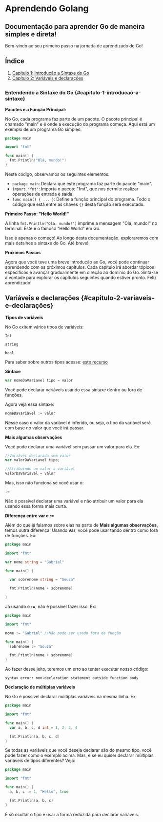 # Aprendendo Golang
## Documentação para aprender Go de maneira simples e direta!

Bem-vindo ao seu primeiro passo na jornada de aprendizado de Go!

## Índice

1. [Capítulo 1: Introdução a Sintaxe do Go](https://github.com/GbSouza15/aprenda-go#documenta%C3%A7%C3%A3o-para-aprender-go-de-maneira-simples-e-direta)
2. [Capítulo 2: Variáveis e declarações](https://github.com/GbSouza15/aprenda-go#vari%C3%A1veis-e-declara%C3%A7%C3%B5es-capitulo-2-variaveis-e-declara%C3%A7%C3%B5es)

##

### Entendendo a Sintaxe do Go {#capitulo-1-introducao-a-sintaxe}

**Pacotes e a Função Principal:**

No Go, cada programa faz parte de um pacote. O pacote principal é chamado "main" e é onde a execução do programa começa. Aqui está um exemplo de um programa Go simples:

```go
package main

import "fmt"

func main() {
  fmt.Println("Olá, mundo!")
}
```

Neste código, observamos os seguintes elementos:

- `package main`: Declara que este programa faz parte do pacote "main".
- `import "fmt"`: Importa o pacote "fmt", que nos permite realizar operações de entrada e saída.
- `func main() { ... }`: Define a função principal do programa. Todo o código que está entre as chaves `{}` desta função será executado.

**Primeiro Passo: "Hello World!"**

A linha `fmt.Println("Olá, mundo!")` imprime a mensagem "Olá, mundo!" no terminal. Este é o famoso "Hello World" em Go.

Isso é apenas o começo! Ao longo desta documentação, exploraremos com mais detalhes a sintaxe do Go. Até breve!

**Próximos Passos**

Agora que você teve uma breve introdução ao Go, você pode continuar aprendendo com os próximos capítulos. Cada capítulo irá abordar tópicos específicos e avançar gradualmente em direção ao domínio do Go. Sinta-se à vontade para explorar os capítulos seguintes quando estiver pronto. Feliz aprendizado!

## Variáveis e declarações {#capitulo-2-variaveis-e-declarações}

**Tipos de variáveis**

No Go exitem vários tipos de variáveis:

`Int`

`string`

`bool`

Para saber sobre outros tipos acesse: [este recurso](https://www.w3schools.com/go/go_data_types.php)

**Sintaxe**

```go
var nomeDaVariavel tipo = valor
```

Você pode declarar variáveis usando essa sintaxe dentro ou fora de funções.

Agora veja essa sintaxe:

```go
nomeDaVariavel := valor
```

Nesse caso o valor da variável é inferido, ou seja, o tipo da variável será com base no valor que você irá passar.

**Mais algumas observações**

Você pode declarar uma variável sem passar um valor para ela. Ex:

```go
//Variável declarada sem valor
var valorDaVariavel tipo;

//Atribuindo um valor a variável
valorDaVariavel = valor
```

Mas, isso não funciona se você usar o: 
```go
:=
```

Não é possível declarar uma variável e não atribuir um valor para ela usando essa forma mais curta.

**Diferença entre var e :=**

Além do que já falamos sobre elas na parte de **Mais algumas observações**, temos outra diferença. Usando **var**, você pode usar tando dentro como fora de funções. Ex:

```go
package main

import "fmt"

var nome string = "Gabriel"

func main() {

  var sobrenome string = "Souza"

  fmt.Println(nome + sobrenome)

}
```

Já usando o **:=**, não é possível fazer isso. Ex:

```go
package main

import "fmt"

nome := "Gabriel" //Não pode ser usado fora da função

func main() {
  sobrenome := "Souza"

  fmt.Println(nome + sobrenome)
}
```

Ao fazer desse jeito, teremos um erro ao tentar executar nosso código:

```
syntax error: non-declaration statement outside function body
```

**Declaração de múltiplas variáveis**

No Go é possível declarar múltiplas variáveis na mesma linha. Ex:

```go
package main

import "fmt"

func main() {
  var a, b, c, d int = 1, 2, 3, 4

  fmt.Println(a, b, c, d)
}
```

Se todas as variáveis que você deseja declarar são do mesmo tipo, você pode fazer como o exemplo acima. Mas, e se eu quiser declarar múltiplas variáveis de tipos diferentes? Veja: 

```go
package main

import "fmt"

func main() {
  a, b, c := 1, "Hello", true

  fmt.Println(a, b, c)
}
```

É só ocultar o tipo e usar a forma reduzida para declarar variáveis.